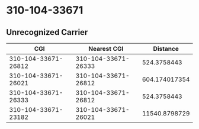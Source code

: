 # 310-104-33671
## Unrecognized Carrier


| CGI | Nearest CGI | Distance |
|-----|-------------|----------|
| 310-104-33671-26812 | 310-104-33671-26333 | 524.3758443 |
| 310-104-33671-26021 | 310-104-33671-26812 | 604.174017354 |
| 310-104-33671-26333 | 310-104-33671-26812 | 524.3758443 |
| 310-104-33671-23182 | 310-104-33671-26021 | 11540.8798729 |
